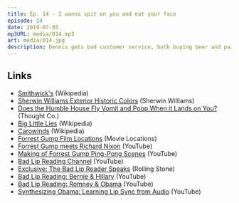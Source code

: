```yaml
---
title: Ep. 14 - I wanna spit on you and eat your face
episode: 14
date: 2019-07-05
mp3URL: media/014.mp3
art: media/014.jpg
description: Dennis gets bad customer service, both buying beer and paint, money-making schemes involving inflatable house flies, a review of Big Little Lies, when Forrest Gump met Nixon, and the phenomenon of Bad Lip Reading.
---
```


## Links

- [Smithwick's](https://en.wikipedia.org/wiki/Smithwick%27s) (Wikipedia)
- [Sherwin Williams Exterior Historic Colors](https://www.sherwin-williams.com/homeowners/exterior-historic-colors) (Sherwin Williams)
- [Does the Humble House Fly Vomit and Poop When it Lands on You?](https://www.thoughtco.com/do-flies-vomit-and-poop-when-they-land-1968029) (Thought Co.)
- [Big Little Lies](<https://en.wikipedia.org/wiki/Big_Little_Lies_(TV_series)>) (Wikipedia)
- [Carowinds](https://en.wikipedia.org/wiki/Carowinds) (Wikipedia)
- [Forrest Gump Film Locations](http://movie-locations.com/movies/f/Forrest-Gump.php) (Movie Locations)
- [Forrest Gump meets Richard Nixon](https://www.youtube.com/watch?v=bmnSMlAstMc) (YouTube)
- [Making of Forrest Gump Ping-Pong Scenes](https://www.youtube.com/watch?v=WUOiJOqrHlI) (YouTube)
- [Bad Lip Reading Channel](https://www.youtube.com/user/BadLipReading) (YouTube)
- [Exclusive: The Bad Lip Reader Speaks](https://www.rollingstone.com/politics/politics-news/exclusive-the-bad-lip-reader-speaks-83669/) (Rolling Stone)
- [Bad Lip Reading: Bernie & Hillary](https://www.youtube.com/watch?v=ROBTDSK46aU) (YouTube)
- [Bad Lip Reading: Romney & Obama](https://www.youtube.com/watch?v=QlwilbVYvUg) (YouTube)
- [Synthesizing Obama: Learning Lip Sync from Audio](https://www.youtube.com/watch?v=9Yq67CjDqvw) (YouTube)
